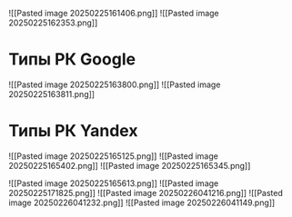 ![[Pasted image 20250225161406.png]]
![[Pasted image 20250225162353.png]]
# Типы РК Google
![[Pasted image 20250225163800.png]]
![[Pasted image 20250225163811.png]]
# Типы РК Yandex
![[Pasted image 20250225165125.png]]
![[Pasted image 20250225165402.png]]
![[Pasted image 20250225165345.png]]

![[Pasted image 20250225165613.png]]
![[Pasted image 20250225171825.png]]
![[Pasted image 20250226041216.png]]
![[Pasted image 20250226041232.png]]
![[Pasted image 20250226041149.png]]

